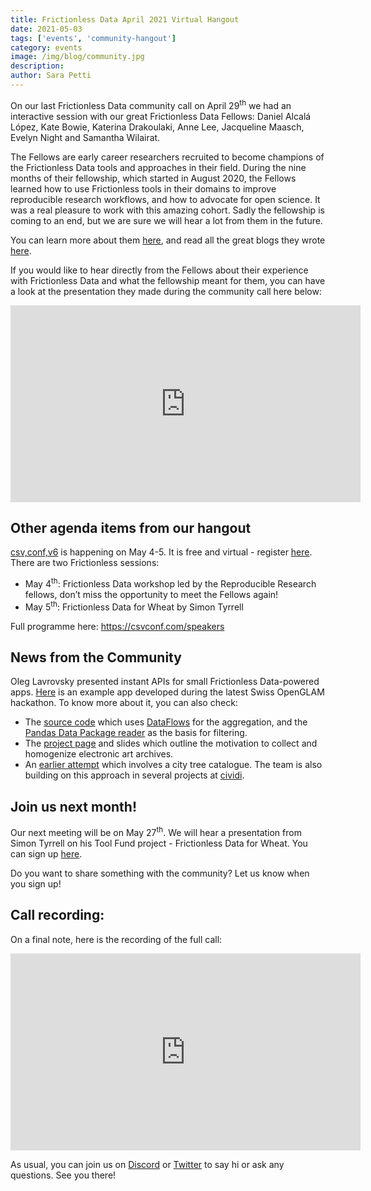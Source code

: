 ```yaml
---
title: Frictionless Data April 2021 Virtual Hangout
date: 2021-05-03
tags: ['events', 'community-hangout']
category: events
image: /img/blog/community.jpg
description:
author: Sara Petti
---
```


On our last Frictionless Data community call on April 29<sup>th</sup> we had an interactive session with our great Frictionless Data Fellows: Daniel Alcalá López, Kate Bowie, Katerina Drakoulaki, Anne Lee, Jacqueline Maasch, Evelyn Night and Samantha Wilairat.

The Fellows are early career researchers recruited to become champions of the Frictionless Data tools and approaches in their field. During the nine months of their fellowship, which started in August 2020, the Fellows learned how to use Frictionless tools in their domains to improve reproducible research workflows, and how to advocate for open science. It was a real pleasure to work with this amazing cohort. Sadly the fellowship is coming to an end, but we are sure we will hear a lot from them in the future.

You can learn more about them [here](https://fellows.frictionlessdata.io/), and read all the great blogs they wrote [here](https://fellows.frictionlessdata.io/blog/).

If you would like to hear directly from the Fellows about their experience with Frictionless Data and what the fellowship meant for them, you can have a look at the presentation they made during the community call here below:

<iframe width="560" height="315" src="https://www.youtube.com/embed/uw7wqdiCP_g" title="YouTube video player" frameborder="0" allow="accelerometer; autoplay; clipboard-write; encrypted-media; gyroscope; picture-in-picture" allowfullscreen></iframe>

## Other agenda items from our hangout
[csv,conf,v6](https://csvconf.com/) is happening on May 4-5. It is free and virtual - register [here](https://www.eventbrite.com/e/csvconfv6-tickets-144250211265). There are two Frictionless sessions:
* May 4<sup>th</sup>: Frictionless Data workshop led by the Reproducible Research fellows, don’t miss the opportunity to meet the Fellows again!
* May 5<sup>th</sup>: Frictionless Data for Wheat by Simon Tyrrell

Full programme here: https://csvconf.com/speakers

## News from the Community

Oleg Lavrovsky presented instant APIs for small Frictionless Data-powered apps. [Here](https://scene.rip/) is an example app developed during the latest Swiss OpenGLAM hackathon. To know more about it, you can also check:

* The [source code](https://github.com/we-art-o-nauts/the-scene-lives) which uses [DataFlows](https://github.com/datahq/dataflows) for the aggregation, and the [Pandas Data Package reader](https://github.com/rgieseke/pandas-datapackage-reader) as the basis for filtering.
* The [project page](https://hack.glam.opendata.ch/project/114) and slides which outline the motivation to collect and homogenize electronic art archives.
* An [earlier attempt](https://github.com/loleg/baumkataster-data) which involves a city tree catalogue. The team is also building on this approach in several projects at [cividi](http://github.com/cividi).

## Join us next month!

Our next meeting will be on May 27<sup>th</sup>. We will hear a presentation from Simon Tyrrell on his Tool Fund project - Frictionless Data for Wheat. You can sign up [here](https://docs.google.com/forms/d/e/1FAIpQLSeuNCopxXauMkrWvF6VHqOyHMcy54SfNDOseVXfWRQZWkvqjQ/viewform?usp=sf_link).

Do you want to share something with the community? Let us know when you sign up!

## Call recording:

On a final note, here is the recording of the full call:

<iframe width="560" height="315" src="https://www.youtube.com/embed/sRJZnm7bUQc" title="YouTube video player" frameborder="0" allow="accelerometer; autoplay; clipboard-write; encrypted-media; gyroscope; picture-in-picture" allowfullscreen></iframe>

As usual, you can join us on [Discord](https://discord.com/invite/j9DNFNw) or [Twitter](https://twitter.com/frictionlessd8a) to say hi or ask any questions. See you there!
